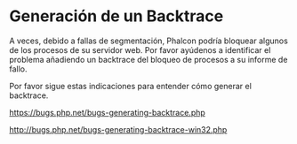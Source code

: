 # Generación de un Backtrace

A veces, debido a fallas de segmentación, Phalcon podría bloquear algunos de los procesos de su servidor web. Por favor ayúdenos a identificar el problema añadiendo un backtrace del bloqueo de procesos a su informe de fallo.

Por favor sigue estas indicaciones para entender cómo generar el backtrace.

[<https://bugs.php.net/bugs-generating-backtrace.php>](https://bugs.php.net/bugs-generating-backtrace.php)

[<http://bugs.php.net/bugs-generating-backtrace-win32.php>](http://bugs.php.net/bugs-generating-backtrace-win32.php)